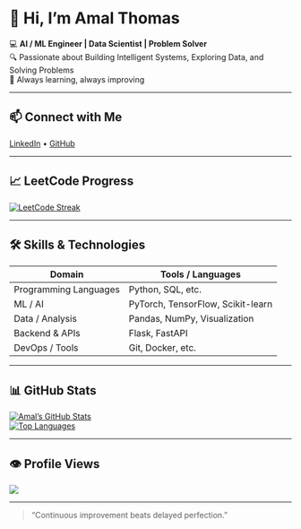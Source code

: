 # 👋 Hi, I’m Amal Thomas

💻 **AI / ML Engineer | Data Scientist | Problem Solver**  
🔍 Passionate about Building Intelligent Systems, Exploring Data, and Solving Problems  
🌱 Always learning, always improving

---

## 📫 Connect with Me

[LinkedIn](https://www.linkedin.com/in/amal-thomas-9005a7185/) • [GitHub](https://github.com/AmalThomas1998/) 

---

## 📈 LeetCode Progress


[![LeetCode Streak](https://leetcard.jacoblin.cool/amalthomas1324?theme=dark&ext=heatmap)](https://leetcode.com/amalthomas1324)

---

## 🛠 Skills & Technologies

| Domain | Tools / Languages |
|---|---|
| Programming Languages | Python, SQL, etc. |
| ML / AI | PyTorch, TensorFlow, Scikit-learn |
| Data / Analysis | Pandas, NumPy, Visualization |
| Backend & APIs | Flask, FastAPI |
| DevOps / Tools | Git, Docker, etc. |

---

## 📊 GitHub Stats

[![Amal’s GitHub Stats](https://github-readme-stats.vercel.app/api?username=AmalThomas1998&show_icons=true&theme=dark&hide_border=true)](https://github.com/AmalThomas1998)  
[![Top Languages](https://github-readme-stats.vercel.app/api/top-langs?username=AmalThomas1998&layout=compact&theme=dark&hide_border=true)](https://github.com/AmalThomas1998)

---

## 👁 Profile Views

![](https://komarev.com/ghpvc/?username=AmalThomas1998&style=flat-square)

---


> “Continuous improvement beats delayed perfection.”  
